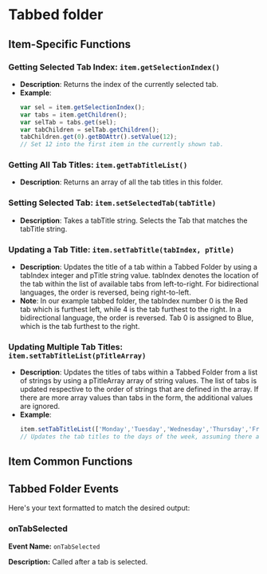 # Tabbed folder

## Item-Specific Functions

### Getting Selected Tab Index: `item.getSelectionIndex()`

- **Description**: Returns the index of the currently selected tab.
- **Example**:
  ```javascript
  var sel = item.getSelectionIndex();
  var tabs = item.getChildren();
  var selTab = tabs.get(sel);
  var tabChildren = selTab.getChildren();
  tabChildren.get(0).getBOAttr().setValue(12);
  // Set 12 into the first item in the currently shown tab.
  ```

### Getting All Tab Titles: `item.getTabTitleList()`

- **Description**: Returns an array of all the tab titles in this folder.

### Setting Selected Tab: `item.setSelectedTab(tabTitle)`

- **Description**: Takes a tabTitle string. Selects the Tab that matches the tabTitle string.

### Updating a Tab Title: `item.setTabTitle(tabIndex, pTitle)`

- **Description**: Updates the title of a tab within a Tabbed Folder by using a tabIndex integer and pTitle string
  value. tabIndex denotes the location of the tab within the list of available tabs from left-to-right. For
  bidirectional languages, the order is reversed, being right-to-left.
- **Note**: In our example tabbed folder, the tabIndex number 0 is the Red tab which is furthest left, while 4 is the
  tab furthest to the right. In a bidirectional language, the order is reversed. Tab 0 is assigned to Blue, which is the
  tab furthest to the right.

### Updating Multiple Tab Titles: `item.setTabTitleList(pTitleArray)`

- **Description**: Updates the titles of tabs within a Tabbed Folder from a list of strings by using a pTitleArray array
  of string values. The list of tabs is updated respective to the order of strings that are defined in the array. If
  there are more array values than tabs in the form, the additional values are ignored.
- **Example**:
  ```javascript
  item.setTabTitleList(['Monday','Tuesday','Wednesday','Thursday','Friday']);
  // Updates the tab titles to the days of the week, assuming there are at least 5 tabs.
  ```

## Item Common Functions

<!--@include: ./common/functions.md -->

<!--@include: ./common/event_objects.md -->

## Tabbed Folder Events
Here's your text formatted to match the desired output:

### onTabSelected

**Event Name:** `onTabSelected`

**Description:** Called after a tab is selected.



<!--@include: ./common/events.md -->
